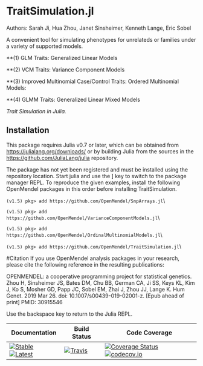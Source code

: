 # TraitSimulation.jl
Authors: Sarah Ji, Hua Zhou, Janet Sinsheimer, Kenneth Lange, Eric Sobel

A convenient tool for simulating phenotypes for unrelateds or families under a variety of supported models.

**(1) GLM Traits: Generalized Linear Models 

**(2) VCM Traits: Variance Component Models

**(3) Improved Multinomial Case/Control Traits: Ordered Multinomial Models:

**(4) GLMM Traits: Generalized Linear Mixed Models 

*Trait Simulation in Julia.*

## Installation
This package requires Julia v0.7 or later, which can be obtained from https://julialang.org/downloads/ or by building Julia from the sources in the https://github.com/JuliaLang/julia repository.

The package has not yet been registered and must be installed using the repository location. Start julia and use the ] key to switch to the package manager REPL. To reproduce the given examples, install the following OpenMendel packages in this order before installing TraitSimulation.

`(v1.5) pkg> add https://github.com/OpenMendel/SnpArrays.jl`\

`(v1.5) pkg> add https://github.com/OpenMendel/VarianceComponentModels.jl`\

`(v1.5) pkg> add https://github.com/OpenMendel/OrdinalMultinomialModels.jl`\

`(v1.5) pkg> add https://github.com/OpenMendel/TraitSimulation.jl`\

#Citation
If you use OpenMendel analysis packages in your research, please cite the following reference in the resulting publications:

OPENMENDEL: a cooperative programming project for statistical genetics. Zhou H, Sinsheimer JS, Bates DM, Chu BB, German CA, Ji SS, Keys KL, Kim J, Ko S, Mosher GD, Papp JC, Sobel EM, Zhai J, Zhou JJ, Lange K. Hum Genet. 2019 Mar 26. doi: 10.1007/s00439-019-02001-z. [Epub ahead of print] PMID: 30915546



Use the backspace key to return to the Julia REPL.

| **Documentation**                                                                           | **Build Status**                                                              | **Code Coverage**                                                                            |
|---------------------------------------------------------------------------------------------|-------------------------------------------------------------------------------|----------------------------------------------------------------------------------------------|
| [![Stable][docs-stable-img]][docs-stable-url] [![Latest][docs-latest-img]][docs-latest-url] | [![Travis][travis-img]][travis-url]| [![Coverage Status][coveralls-img]][coveralls-url] [![codecov.io][codecov-img]][codecov-url] |

[docs-latest-img]: https://img.shields.io/badge/docs-latest-blue.svg
[docs-latest-url]: https://openmendel.github.io/TraitSimulation.jl/dev/

[docs-stable-img]: https://img.shields.io/badge/docs-stable-blue.svg
[docs-stable-url]: https://openmendel.github.io/TraitSimulation.jl/dev/

[travis-img]: https://travis-ci.org/OpenMendel/TraitSimulation.jl.svg?branch=master
[travis-url]: https://travis-ci.org/OpenMendel/TraitSimulation.jl

[issues-url]: https://github.com/OpenMendel/TraitSimulation.jl/issues

[coveralls-img]: https://coveralls.io/repos/github/OpenMendel/TraitSimulation.jl/badge.svg?branch=master
[coveralls-url]: https://coveralls.io/github/OpenMendel/TraitSimulation.jl?branch=master

[codecov-img]: https://codecov.io/gh/OpenMendel/TraitSimulation.jl/branch/master/graph/badge.svg
[codecov-url]: https://codecov.io/gh/OpenMendel/TraitSimulation.jl


